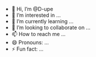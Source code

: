 - 👋 Hi, I’m @D-upe
- 👀 I’m interested in ...
- 🌱 I’m currently learning ...
- 💞️ I’m looking to collaborate on ...
- 📫 How to reach me ...
- 😄 Pronouns: ...
- ⚡ Fun fact: ...

<!---
D-upe/D-upe is a ✨ special ✨ repository because its `README.md` (this file) appears on your GitHub profile.
You can click the Preview link to take a look at your changes.
--->
